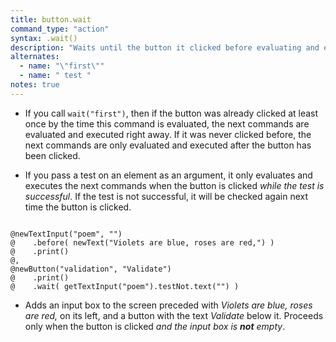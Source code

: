 ```yaml
---
title: button.wait
command_type: "action"
syntax: .wait()
description: "Waits until the button it clicked before evaluating and executing the next commands."
alternates:
  - name: "\"first\""
  - name: " test "
notes: true
---
```


+ If you call `wait("first")`, then if the button was already clicked at least once by the time this command is evaluated, the next commands are evaluated and executed right away. If it was never clicked before, the next commands are only evaluated and executed after the button has been clicked.

+ If you pass a test on an element as an argument, it only evaluates and executes the next commands when the button is clicked *while the test is successful*. If the test is not successful, it will be checked again next time the button is clicked.

<!--more-->

<pre><code class="language-diff-javascript diff-highlight try-true">
@newTextInput("poem", "")
@    .before( newText("Violets are blue, roses are red,") )
@    .print()
@,
@newButton("validation", "Validate")
@    .print()
@    .wait( getTextInput("poem").testNot.text("") )
</code></pre>

+ Adds an input box to the screen preceded with *Violets are blue, roses are red,* on its left, and a button with the text *Validate* below it. Proceeds only when the button is clicked *and the input box is **not** empty*.		
